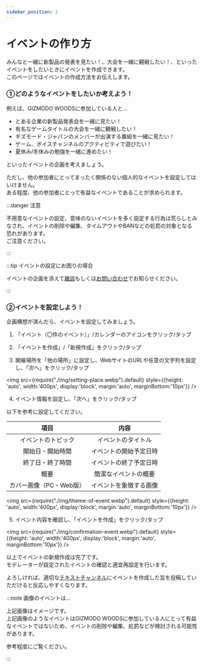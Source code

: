```yaml
---
sidebar_position: 2
---
```


# イベントの作り方

みんなと一緒に新製品の発表を見たい！、大会を一緒に観戦したい！、といったイベントをしたいときにイベントを作成できます。   
このページではイベントの作成方法をお伝えします。

### ①どのようなイベントをしたいか考えよう！

例えば、GIZMODO WOODSに参加している人と...

* とある企業の新製品発表会を一緒に見たい！
* 有名なゲームタイトルの大会を一緒に観戦したい！
* ギズモード・ジャパンのメンバーが出演する番組を一緒に見たい！
* ゲーム、ボイスチャンネルのアクティビティで遊びたい！
* 夏休み/冬休みの勉強を一緒に進めたい！

といったイベントの企画を考えましょう。

ただし、他の参加者にとってまったく関係のない個人的なイベントを設定してはいけません。   
ある程度、他の参加者にとって有益なイベントであることが求められます。

:::danger 注意

不用意なイベントの設定、意味のないイベントを多く設定する行為は荒らしとみなされ、イベントの削除や編集、タイムアウトやBANなどの処罰の対象となる恐れがあります。   
ご注意ください。

:::

:::tip イベントの設定にお困りの場合

イベントの企画を添えて[雑談](https://discord.com/channels/753903663298117694/768485824517505055)もしくは[お問い合わせ](/docs/tutorial-inquiry/inquiry-support.md)でお知らせください。

:::

### ②イベントを設定しよう！

企画構想が済んだら、イベントを設定してみましょう。

1. 「イベント（〇件のイベント）」/カレンダーのアイコンをクリック/タップ

2. 「イベントを作成」/「新規作成」をクリック/タップ

3. 開催場所を「他の場所」に設定し、WebサイトのURLや任意の文字列を設定し、「次へ」をクリック/タップ

<img src={require("./img/setting-place.webp").default}
     style={{height: 'auto', width:'400px', display:'block', margin:'auto', marginBottom:'10px'}} />

4. イベント情報を設定し、「次へ」をクリック/タップ

以下を参考に設定してください。

|項目|内容|
|:---:|:---:|
|イベントのトピック|イベントのタイトル|
|開始日・開始時間|イベントの開始予定日時|
|終了日・終了時間|イベントの終了予定日時|
|概要|簡潔なイベントの概要|
|カバー画像（PC・Web版）|イベントを象徴する画像|

<img src={require("./img/theme-of-event.webp").default}
     style={{height: 'auto', width:'400px', display:'block', margin:'auto', marginBottom:'10px'}} />

5. イベント内容を確認し、「イベントを作成」をクリック/タップ

<img src={require("./img/confirmation-event.webp").default}
     style={{height: 'auto', width:'400px', display:'block', margin:'auto', marginBottom:'10px'}} />

以上でイベントの新規作成は完了です。   
モデレーターが設定されたイベントの確認と適宜再設定を行います。

よろしければ、適切な[テキストチャンネル](docs/channel-list.md)にイベントを作成した旨を投稿していただけると反応しやすくなります。

:::note 画像のイベントは...

上記画像はイメージです。   
上記画像のようなイベントはGIZMODO WOODSに参加している人にとって有益なイベントではないため、イベントの削除や編集、処罰などが検討される可能性があります。

参考程度にご覧ください。

:::


